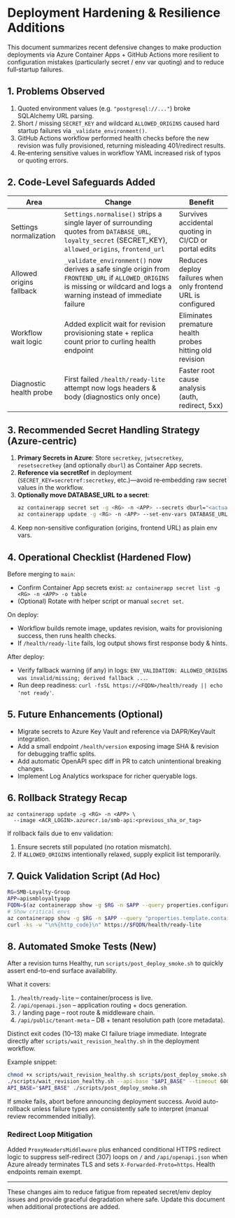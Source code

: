 # Deployment Hardening & Resilience Additions

This document summarizes recent defensive changes to make production deployments via Azure Container Apps + GitHub Actions more resilient to configuration mistakes (particularly secret / env var quoting) and to reduce full‑startup failures.

## 1. Problems Observed

1. Quoted environment values (e.g. `"postgresql://..."`) broke SQLAlchemy URL parsing.
2. Short / missing `SECRET_KEY` and wildcard `ALLOWED_ORIGINS` caused hard startup failures via `_validate_environment()`.
3. GitHub Actions workflow performed health checks before the new revision was fully provisioned, returning misleading 401/redirect results.
4. Re‑entering sensitive values in workflow YAML increased risk of typos or quoting errors.

## 2. Code-Level Safeguards Added

| Area | Change | Benefit |
|------|--------|---------|
| Settings normalization | `Settings.normalise()` strips a single layer of surrounding quotes from `DATABASE_URL`, `loyalty_secret` (SECRET_KEY), `allowed_origins`, `frontend_url` | Survives accidental quoting in CI/CD or portal edits |
| Allowed origins fallback | `_validate_environment()` now derives a safe single origin from `FRONTEND_URL` if `ALLOWED_ORIGINS` is missing or wildcard and logs a warning instead of immediate failure | Reduces deploy failures when only frontend URL is configured |
| Workflow wait logic | Added explicit wait for revision provisioning state + replica count prior to curling health endpoint | Eliminates premature health probes hitting old revision |
| Diagnostic health probe | First failed `/health/ready-lite` attempt now logs headers & body (diagnostics only once) | Faster root cause analysis (auth, redirect, 5xx) |

## 3. Recommended Secret Handling Strategy (Azure-centric)

1. **Primary Secrets in Azure**: Store `secretkey`, `jwtsecretkey`, `resetsecretkey` (and optionally `dburl`) as Container App secrets.
2. **Reference via secretRef** in deployment (`SECRET_KEY=secretref:secretkey`, etc.)—avoid re‑embedding raw secret values in the workflow.
3. **Optionally move DATABASE_URL to a secret**:
   ```bash
   az containerapp secret set -g <RG> -n <APP> --secrets dburl="<actual_database_url>"
   az containerapp update -g <RG> -n <APP> --set-env-vars DATABASE_URL=secretref:dburl
   ```
4. Keep non-sensitive configuration (origins, frontend URL) as plain env vars.

## 4. Operational Checklist (Hardened Flow)

Before merging to `main`:
- Confirm Container App secrets exist: `az containerapp secret list -g <RG> -n <APP> -o table`
- (Optional) Rotate with helper script or manual `secret set`.

On deploy:
- Workflow builds remote image, updates revision, waits for provisioning success, then runs health checks.
- If `/health/ready-lite` fails, log output shows first response body & hints.

After deploy:
- Verify fallback warning (if any) in logs: `ENV_VALIDATION: ALLOWED_ORIGINS was invalid/missing; derived fallback ...`.
- Run deep readiness: `curl -fsSL https://<FQDN>/health/ready || echo 'not ready'`.

## 5. Future Enhancements (Optional)
- Migrate secrets to Azure Key Vault and reference via DAPR/KeyVault integration.
- Add a small endpoint `/health/version` exposing image SHA & revision for debugging traffic splits.
- Add automatic OpenAPI spec diff in PR to catch unintentional breaking changes.
- Implement Log Analytics workspace for richer queryable logs.

## 6. Rollback Strategy Recap
```
az containerapp update -g <RG> -n <APP> \
  --image <ACR_LOGIN>.azurecr.io/smb-api:<previous_sha_or_tag>
```
If rollback fails due to env validation:
1. Ensure secrets still populated (no rotation mismatch).
2. If `ALLOWED_ORIGINS` intentionally relaxed, supply explicit list temporarily.

## 7. Quick Validation Script (Ad Hoc)
```bash
RG=SMB-Loyalty-Group
APP=apismbloyaltyapp
FQDN=$(az containerapp show -g $RG -n $APP --query properties.configuration.ingress.fqdn -o tsv)
# Show critical envs
az containerapp show -g $RG -n $APP --query "properties.template.containers[0].env[?name=='SECRET_KEY'||name=='ALLOWED_ORIGINS'||name=='DATABASE_URL']" -o jsonc
curl -ks -w "\n%{http_code}\n" https://$FQDN/health/ready-lite
```

## 8. Automated Smoke Tests (New)

After a revision turns Healthy, run `scripts/post_deploy_smoke.sh` to quickly assert end-to-end surface availability.

What it covers:
1. `/health/ready-lite` – container/process is live.
2. `/api/openapi.json` – application routing + docs generation.
3. `/` landing page – root route & middleware chain.
4. `/api/public/tenant-meta` – DB + tenant resolution path (core metadata).

Distinct exit codes (10–13) make CI failure triage immediate. Integrate directly after `scripts/wait_revision_healthy.sh` in the deployment workflow.

Example snippet:
```bash
chmod +x scripts/wait_revision_healthy.sh scripts/post_deploy_smoke.sh
./scripts/wait_revision_healthy.sh --api-base "$API_BASE" --timeout 600
API_BASE="$API_BASE" ./scripts/post_deploy_smoke.sh
```

If smoke fails, abort before announcing deployment success. Avoid auto-rollback unless failure types are consistently safe to interpret (manual review recommended initially).

### Redirect Loop Mitigation
Added `ProxyHeadersMiddleware` plus enhanced conditional HTTPS redirect logic to suppress self-redirect (307) loops on `/` and `/api/openapi.json` when Azure already terminates TLS and sets `X-Forwarded-Proto=https`. Health endpoints remain exempt.

---
These changes aim to reduce fatigue from repeated secret/env deploy issues and provide graceful degradation where safe. Update this document when additional protections are added.

